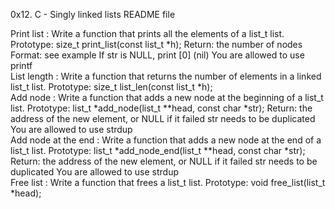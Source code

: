 0x12. C - Singly linked lists README file

Print list : Write a function that prints all the elements of a list_t list.
Prototype: size_t print_list(const list_t *h);
Return: the number of nodes
Format: see example
If str is NULL, print [0] (nil)
You are allowed to use printf\
List length : Write a function that returns the number of elements in a linked list_t list.
Prototype: size_t list_len(const list_t *h);\
Add node : Write a function that adds a new node at the beginning of a list_t list.
Prototype: list_t *add_node(list_t **head, const char *str);
Return: the address of the new element, or NULL if it failed
str needs to be duplicated
You are allowed to use strdup\
Add node at the end : Write a function that adds a new node at the end of a list_t list.
Prototype: list_t *add_node_end(list_t **head, const char *str);
Return: the address of the new element, or NULL if it failed
str needs to be duplicated
You are allowed to use strdup\
Free list : Write a function that frees a list_t list.
Prototype: void free_list(list_t *head);
